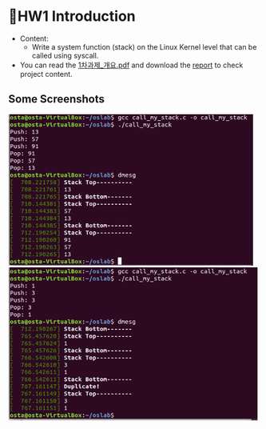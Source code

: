 # 📕HW1 Introduction

* Content:
  * Write a system function (stack) on the Linux Kernel level that can be called using syscall.
* You can read the [1차과제_개요.pdf](https://github.com/Lin-CX/Operating-System/blob/main/hw1/1%EC%B0%A8%EA%B3%BC%EC%A0%9C_%EA%B0%9C%EC%9A%94.pdf) and download the [report](https://github.com/Lin-CX/Operating-System/blob/main/hw1/os1_2017320215_%EC%9E%84%EC%A4%80%EC%83%81/%EB%B3%B4%EA%B3%A0%EC%84%9C.docx?raw=true) to check project content.

## Some Screenshots

<img src="./images/image14.png" alt="image14" style="zoom:80%;" />

<img src="./images/image15.png" alt="image15" style="zoom: 80%;" />